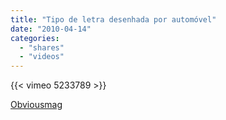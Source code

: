 ```yaml
---
title: "Tipo de letra desenhada por automóvel"
date: "2010-04-14"
categories:
  - "shares"
  - "videos"
---
```


{{< vimeo 5233789 >}}

[Obviousmag](http://obviousmag.org/archives/2009/08/tipo_de_letra_desenhada_por_automovel.html)
